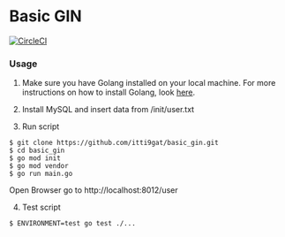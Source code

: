 # Basic GIN
[![CircleCI](https://circleci.com/gh/itti9gat/basic_gin.svg?style=shield)]()

### Usage
1. Make sure you have Golang installed on your local machine. 
For more instructions on how to install Golang, look [here](https://golang.org/doc/install).

2. Install MySQL and insert data from /init/user.txt

3. Run script
```
$ git clone https://github.com/itti9gat/basic_gin.git
$ cd basic_gin
$ go mod init
$ go mod vendor
$ go run main.go
```
Open Browser go to 
http://localhost:8012/user


4. Test script
```
$ ENVIRONMENT=test go test ./...
```
